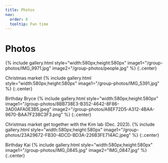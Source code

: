 ```yaml
---
title: Photos
nav:
  order: 6
  tooltip: Fun time 
---
```


# <i class="fas fa-users"></i>Photos


{% include gallery.html style="width:580px;height:580px" image1="/group-photos/IMG_9971.jpg" image2="/group-photos/people.jpg" %} {:.center}

Christmas market
{% include gallery.html style="width:580px;height:580px" image1="/group-photos/IMG_5391.jpg" %} {:.center}



Birthday Bryce 
{% include gallery.html style="width:580px;height:580px" image1="/group-photos/8BB738E3-B352-4642-8F86-3AD0AFA0E3B5.jpeg"  image2="/group-photos/A8EF72D5-A312-4BAA-9670-BAA7F238C3F3.png" %} {:.center}

Christmas market get together with the Kim lab (Dec. 2023).
{% include gallery.html style="width:580px;height:580px" image1="/group-photos/23A29672-FB30-4DCD-BD3A-226B3FE714AC.jpeg" %} {:.center}

Birthday Kai 
{% include gallery.html style="width:580px;height:580px" image1="/group-photos/IMG_0845.jpg" image2="IMG_0847.jpg" %} {:.center}
